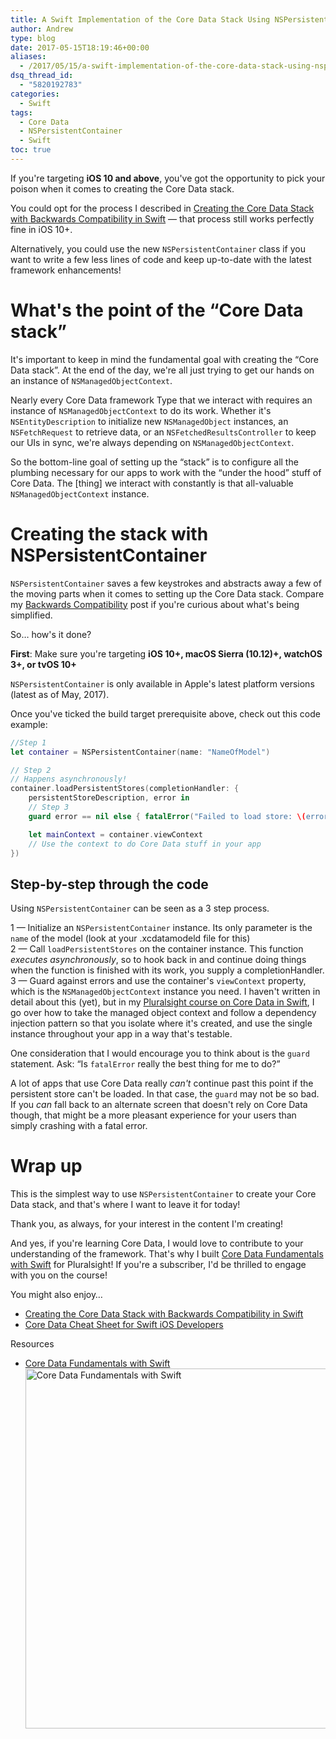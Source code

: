 ```yaml
---
title: A Swift Implementation of the Core Data Stack Using NSPersistentContainer
author: Andrew
type: blog
date: 2017-05-15T18:19:46+00:00
aliases:
  - /2017/05/15/a-swift-implementation-of-the-core-data-stack-using-nspersistentcontainer/
dsq_thread_id:
  - "5820192783"
categories:
  - Swift
tags:
  - Core Data
  - NSPersistentContainer
  - Swift
toc: true
---
```

If you're targeting **iOS 10 and above**, you've got the opportunity to pick your poison when it comes to creating the Core Data stack.

You could opt for the process I described in [Creating the Core Data Stack with Backwards Compatibility in Swift][1] &#8212; that process still works perfectly fine in iOS 10+.

Alternatively, you could use the new `NSPersistentContainer` class if you want to write a few less lines of code and keep up-to-date with the latest framework enhancements!

<a name="the-point" class="jump-target"></a>

# What's the point of the &#8220;Core Data stack&#8221;

It's important to keep in mind the fundamental goal with creating the &#8220;Core Data stack&#8221;. At the end of the day, we're all just trying to get our hands on an instance of `NSManagedObjectContext`.

Nearly every Core Data framework Type that we interact with requires an instance of `NSManagedObjectContext` to do its work. Whether it's `NSEntityDescription` to initialize new `NSManagedObject` instances, an `NSFetchRequest` to retrieve data, or an `NSFetchedResultsController` to keep our UIs in sync, we're always depending on `NSManagedObjectContext`.

So the bottom-line goal of setting up the &#8220;stack&#8221; is to configure all the plumbing necessary for our apps to work with the &#8220;under the hood&#8221; stuff of Core Data. The [thing] we interact with constantly is that all-valuable `NSManagedObjectContext` instance.

<a name="create" class="jump-target"></a>

# Creating the stack with NSPersistentContainer

`NSPersistentContainer` saves a few keystrokes and abstracts away a few of the moving parts when it comes to setting up the Core Data stack. Compare my [Backwards Compatibility][1] post if you're curious about what's being simplified.

So&#8230; how's it done?

**First**: Make sure you're targeting **iOS 10+, macOS Sierra (10.12)+, watchOS 3+, or tvOS 10+**

`NSPersistentContainer` is only available in Apple's latest platform versions (latest as of May, 2017).

Once you've ticked the build target prerequisite above, check out this code example:

```swift
//Step 1
let container = NSPersistentContainer(name: "NameOfModel")

// Step 2
// Happens asynchronously!
container.loadPersistentStores(completionHandler: {
    persistentStoreDescription, error in
    // Step 3
    guard error == nil else { fatalError("Failed to load store: \(error)") }

    let mainContext = container.viewContext
    // Use the context to do Core Data stuff in your app
})
```

<a name="step-by-step" class="jump-target"></a>

## Step-by-step through the code

Using `NSPersistentContainer` can be seen as a 3 step process.

1 &#8212; Initialize an `NSPersistentContainer` instance. Its only parameter is the `name` of the model (look at your .xcdatamodeld file for this)  
2 &#8212; Call `loadPersistentStores` on the container instance. This function _executes asynchronously_, so to hook back in and continue doing things when the function is finished with its work, you supply a completionHandler.  
3 &#8212; Guard against errors and use the container's `viewContext` property, which is the `NSManagedObjectContext` instance you need. I haven't written in detail about this (yet), but in my [Pluralsight course on Core Data in Swift][2], I go over how to take the managed object context and follow a dependency injection pattern so that you isolate where it's created, and use the single instance throughout your app in a way that's testable.

One consideration that I would encourage you to think about is the `guard` statement. Ask: &#8220;Is `fatalError` really the best thing for me to do?&#8221;

A lot of apps that use Core Data really _can't_ continue past this point if the persistent store can't be loaded. In that case, the `guard` may not be so bad. If you _can_ fall back to an alternate screen that doesn't rely on Core Data though, that might be a more pleasant experience for your users than simply crashing with a fatal error.

<a name="wrap-up" class="jump-target"></a>

# Wrap up

This is the simplest way to use `NSPersistentContainer` to create your Core Data stack, and that's where I want to leave it for today!

Thank you, as always, for your interest in the content I'm creating!

And yes, if you're learning Core Data, I would love to contribute to your understanding of the framework. That's why I built [Core Data Fundamentals with Swift][2] for Pluralsight! If you're a subscriber, I'd be thrilled to engage with you on the course!

<a name="related" class="jump-target"></a>

<div class="resources">
  <div class="resources-header">
    You might also enjoy&#8230;
  </div>
  
  <ul class="resources-content">
    <li>
      <i class="fa fa-angle-right"></i> <a href="https://www.andrewcbancroft.com/2017/04/16/creating-the-core-data-stack-with-backwards-compatibility-in-swift/" title="Creating the Core Data Stack with Backwards Compatibility in Swift"</a>Creating the Core Data Stack with Backwards Compatibility in Swift
    </li>
    <li>
      <i class="fa fa-angle-right"></i> <a href="https://www.andrewcbancroft.com/2015/02/18/core-data-cheat-sheet-for-swift-ios-developers/" title="Core Data Cheat Sheet for Swift iOS Developers"</a>Core Data Cheat Sheet for Swift iOS Developers
    </li>
  </ul>
</div>

<a name="course" class="jump-target"></a>

<div class="resources">
  <div class="resources-header">
    Resources
  </div>
  
  <ul class="resources-content">
    <li>
      <i class="fa fa-video-camera"></i> <a href="http://bit.ly/ps-core-data-swift" target="_blank">Core Data Fundamentals with Swift</a><br /> <a href="http://bit.ly/ps-core-data-swift" target="_blank"><img src="https://www.andrewcbancroft.com/wp-content/uploads/2017/04/ps-core-data-fundamentals-swift-1024x576.png" alt="Core Data Fundamentals with Swift" width="1024" height="576" class="alignnone size-large wp-image-13163" srcset="https://www.andrewcbancroft.com/wp-content/uploads/2017/04/ps-core-data-fundamentals-swift-1024x576.png 1024w, https://www.andrewcbancroft.com/wp-content/uploads/2017/04/ps-core-data-fundamentals-swift-300x169.png 300w, https://www.andrewcbancroft.com/wp-content/uploads/2017/04/ps-core-data-fundamentals-swift-768x432.png 768w, https://www.andrewcbancroft.com/wp-content/uploads/2017/04/ps-core-data-fundamentals-swift.png 1539w" sizes="(max-width: 1024px) 100vw, 1024px" /></a>
    </li>
  </ul>
</div>

<a name="share" class="jump-target"></a>

 [1]: https://www.andrewcbancroft.com/2017/04/16/creating-the-core-data-stack-with-backwards-compatibility-in-swift/
 [2]: http://bit.ly/ps-core-data-swift